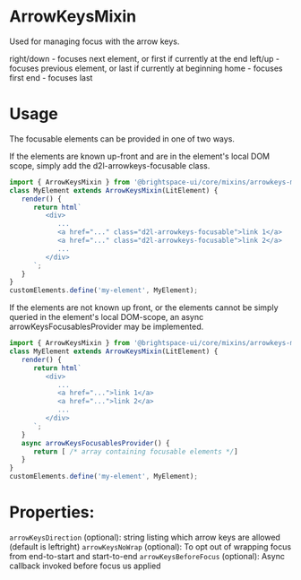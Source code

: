 # ArrowKeysMixin

Used for managing focus with the arrow keys.

right/down - focuses next element, or first if currently at the end
left/up - focuses previous element, or last if currently at beginning
home - focuses first
end - focuses last

# Usage

The focusable elements can be provided in one of two ways.

If the elements are known up-front and are in the element's local DOM scope, simply add the d2l-arrowkeys-focusable class.

```javascript
import { ArrowKeysMixin } from '@brightspace-ui/core/mixins/arrowkeys-mixin.js';
class MyElement extends ArrowKeysMixin(LitElement) {
   render() {
      return html`
         <div>
            ...
            <a href="..." class="d2l-arrowkeys-focusable">link 1</a>
            <a href="..." class="d2l-arrowkeys-focusable">link 2</a>
            ...
         </div>
      `;
   }
}
customElements.define('my-element', MyElement);
```

If the elements are not known up front, or the elements cannot be simply queried in the element's local DOM-scope, an async arrowKeysFocusablesProvider may be implemented.

```javascript
import { ArrowKeysMixin } from '@brightspace-ui/core/mixins/arrowkeys-mixin.js';
class MyElement extends ArrowKeysMixin(LitElement) {
   render() {
      return html`
         <div>
            ...
            <a href="...">link 1</a>
            <a href="...">link 2</a>
            ...
         </div>
      `;
   }
   async arrowKeysFocusablesProvider() {
      return [ /* array containing focusable elements */]
   }
}
customElements.define('my-element', MyElement);
```

# Properties:

`arrowKeysDirection` (optional): string listing which arrow keys are allowed (default is leftright)
`arrowKeysNoWrap` (optional): To opt out of wrapping focus from end-to-start and start-to-end
`arrowKeysBeforeFocus` (optional): Async callback invoked before focus us applied
